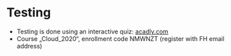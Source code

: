 # Testing

- Testing is done using an interactive quiz: [acadly.com](https://www.acadly.com)
- Course „Cloud_2020“, enrollment code NMWNZT (register with FH email address)
